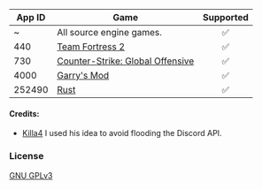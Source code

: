 | App ID | Game                                                                        | Supported |
| ------ | --------------------------------------------------------------------------- | :-------: |
| ~      | All source engine games.                                                    |    ✅     |
| 440    | [Team Fortress 2](https://store.steampowered.com/app/440/)                  |    ✅     |
| 730    | [Counter-Strike: Global Offensive](https://store.steampowered.com/app/730/) |    ✅     |
| 4000   | [Garry's Mod](https://store.steampowered.com/app/4000/)                     |    ✅     |
| 252490 | [Rust](https://store.steampowered.com/app/252490/)                          |    ✅     |

#### Credits:

-   [Killa4](https://github.com/Killa4) I used his idea to avoid flooding the Discord API.

### License

[GNU GPLv3](https://choosealicense.com/licenses/gpl-3.0/)
